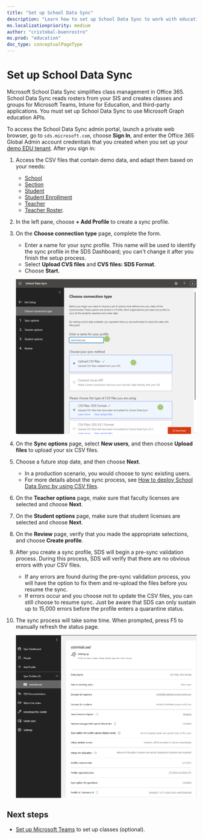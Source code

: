 ```yaml
---
title: "Set up School Data Sync"
description: "Learn how to set up School Data Sync to work with education APIs in Microsoft Graph."
ms.localizationpriority: medium
author: "cristobal-buenrostro"
ms.prod: "education"
doc_type: conceptualPageType
---
```


# Set up School Data Sync

Microsoft School Data Sync simplifies class management in Office 365. School Data Sync reads rosters from your SIS and creates classes and groups for Microsoft Teams, Intune for Education, and third-party applications. You must set up School Data Sync to use Microsoft Graph education APIs.

To access the School Data Sync admin portal, launch a private web browser, go to `sds.microsoft.com`, choose **Sign In**, and enter the Office 365 Global Admin account credentials that you created when you set up your [demo EDU tenant](/graph/msgraph-onboarding-edutenant). After you sign in:

1. Access the CSV files that contain demo data, and adapt them based on your needs: 
   - [School](https://github.com/microsoft/edu-devcamp/blob/master/HOL/HOL0/assets/School.csv)
   - [Section](https://github.com/microsoft/edu-devcamp/blob/master/HOL/HOL0/assets/Section.csv)
   - [Student](https://github.com/microsoft/edu-devcamp/blob/master/HOL/HOL0/assets/Student.csv)
   - [Student Enrollment](https://github.com/microsoft/edu-devcamp/blob/master/HOL/HOL0/assets/StudentEnrollment.csv)
   - [Teacher](https://github.com/microsoft/edu-devcamp/blob/master/HOL/HOL0/assets/Teacher.csv)
   - [Teacher Roster](https://github.com/microsoft/edu-devcamp/blob/master/HOL/HOL0/assets/TeacherRoster.csv).

2. In the left pane, choose **+ Add Profile** to create a sync profile.

3. On the **Choose connection type** page, complete the form.
   - Enter a name for your sync profile. This name will be used to identify the sync profile in the SDS Dashboard; you can't change it after you finish the setup process.
   - Select **Upload CVS files** and **CVS files: SDS Format**.
   - Choose **Start**.

   ![Screenshot of the Choose connection type page with options selected](./images/msgraph-onboarding/sds2-connection.png)

4. On the **Sync options** page, select **New users**, and then choose **Upload files** to upload your six CSV files.

5. Choose a future stop date, and then choose **Next**.
   - In a production scenario, you would choose to sync existing users.
   - For more details about the sync process, see [How to deploy School Data Sync by using CSV files](/SchoolDataSync/how-to-deploy-school-data-sync-by-using-csv-files).

6. On the **Teacher options** page, make sure that faculty licenses are selected and choose **Next**.

7. On the **Student options** page, make sure that student licenses are selected and choose **Next**.

8. On the **Review** page, verify that you made the appropriate selections, and choose **Create profile**.

9. After you create a sync profile, SDS will begin a pre-sync validation process. During this process, SDS will verify that there are no obvious errors with your CSV files.

   - If any errors are found during the pre-sync validation process, you will have the option to fix them and re-upload the files before you resume the sync. 
   - If errors occur and you choose not to update the CSV files, you can still choose to resume sync. Just be aware that SDS can only sustain up to 15,000 errors before the profile enters a quarantine status.

10. The sync process will take some time. When prompted, press F5 to manually refresh the status page.

    ![Screenshot of the profile page](./images/msgraph-onboarding/sds10-settingup.png)


## Next steps

- [Set up Microsoft Teams](/graph/msgraph-onboarding-msteams) to set up classes (optional).